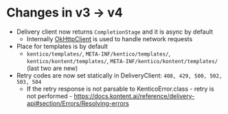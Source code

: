 # Changes in v3 -> v4

* Delivery client now returns `CompletionStage` and it is async by default
  * Internally [OkHttpClient](https://square.github.io/okhttp/4.x/okhttp/okhttp3/-ok-http-client/) is used to handle network requests
* Place for templates is by default
  * `kentico/templates/`, `META-INF/kentico/templates/`, `kentico/kontent/templates/`, `META-INF/kentico/kontent/templates/` (last two are new)
* Retry codes are now set statically in DeliveryClient: `408, 429, 500, 502, 503, 504`
  * If the retry response is not parsable to KenticoError.class - retry is not performed - https://docs.kontent.ai/reference/delivery-api#section/Errors/Resolving-errors